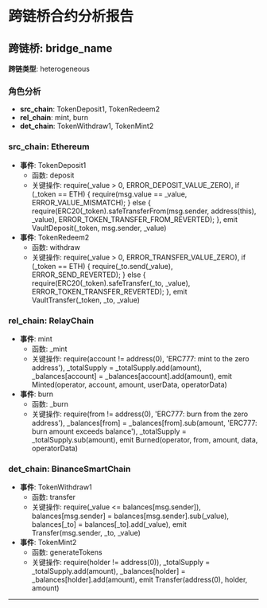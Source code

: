 # 跨链桥合约分析报告
## 跨链桥: bridge_name
**跨链类型**: heterogeneous
### 角色分析
- **src_chain**: TokenDeposit1, TokenRedeem2
- **rel_chain**: mint, burn
- **det_chain**: TokenWithdraw1, TokenMint2
### src_chain: Ethereum
- **事件**: TokenDeposit1
  - 函数: deposit
  - 关键操作: require(_value > 0, ERROR_DEPOSIT_VALUE_ZERO), if (_token == ETH) { require(msg.value == _value, ERROR_VALUE_MISMATCH); } else { require(ERC20(_token).safeTransferFrom(msg.sender, address(this), _value), ERROR_TOKEN_TRANSFER_FROM_REVERTED); }, emit VaultDeposit(_token, msg.sender, _value)
- **事件**: TokenRedeem2
  - 函数: withdraw
  - 关键操作: require(_value > 0, ERROR_TRANSFER_VALUE_ZERO), if (_token == ETH) { require(_to.send(_value), ERROR_SEND_REVERTED); } else { require(ERC20(_token).safeTransfer(_to, _value), ERROR_TOKEN_TRANSFER_REVERTED); }, emit VaultTransfer(_token, _to, _value)
### rel_chain: RelayChain
- **事件**: mint
  - 函数: _mint
  - 关键操作: require(account != address(0), 'ERC777: mint to the zero address'), _totalSupply = _totalSupply.add(amount), _balances[account] = _balances[account].add(amount), emit Minted(operator, account, amount, userData, operatorData)
- **事件**: burn
  - 函数: _burn
  - 关键操作: require(from != address(0), 'ERC777: burn from the zero address'), _balances[from] = _balances[from].sub(amount, 'ERC777: burn amount exceeds balance'), _totalSupply = _totalSupply.sub(amount), emit Burned(operator, from, amount, data, operatorData)
### det_chain: BinanceSmartChain
- **事件**: TokenWithdraw1
  - 函数: transfer
  - 关键操作: require(_value <= balances[msg.sender]), balances[msg.sender] = balances[msg.sender].sub(_value), balances[_to] = balances[_to].add(_value), emit Transfer(msg.sender, _to, _value)
- **事件**: TokenMint2
  - 函数: generateTokens
  - 关键操作: require(holder != address(0)), _totalSupply = _totalSupply.add(amount), _balances[holder] = _balances[holder].add(amount), emit Transfer(address(0), holder, amount)
---
